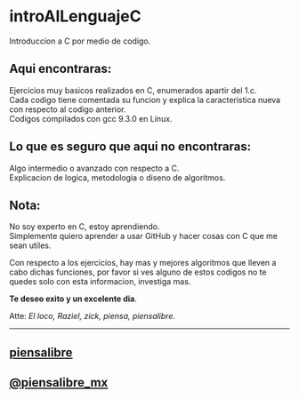 # introAlLenguajeC
Introduccion a C por medio de codigo.  

## Aqui encontraras:
Ejercicios muy basicos realizados en C, enumerados apartir del 1.c.  
Cada codigo tiene comentada su funcion y explica la caracteristica nueva con respecto al codigo anterior.  
Codigos compilados con gcc 9.3.0 en Linux.  

## Lo que es seguro que aqui no encontraras:
Algo intermedio o avanzado con respecto a C.  
Explicacion de logica, metodologia o diseno de algoritmos.  

## Nota:
No soy experto en C, estoy aprendiendo.  
Simplemente quiero aprender a usar GitHub y hacer cosas con C que me sean utiles.  

Con respecto a los ejercicios, hay mas y mejores algoritmos que lleven a cabo dichas funciones, por favor si ves alguno de estos codigos no te quedes solo con esta informacion, investiga mas.  

**Te deseo exito y un excelente dia**.  

Atte: *El loco, Raziel, zick, piensa, piensalibre.*  

***

## [piensalibre](https://piensalibre.github.io/)

## [@piensalibre_mx](https://twitter.com/piensalibre_mx)
